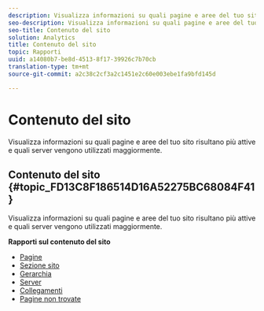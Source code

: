 ```yaml
---
description: Visualizza informazioni su quali pagine e aree del tuo sito risultano più attive e quali server vengono utilizzati maggiormente.
seo-description: Visualizza informazioni su quali pagine e aree del tuo sito risultano più attive e quali server vengono utilizzati maggiormente.
seo-title: Contenuto del sito
solution: Analytics
title: Contenuto del sito
topic: Rapporti
uuid: a14080b7-be8d-4513-8f17-39926c7b70cb
translation-type: tm+mt
source-git-commit: a2c38c2cf3a2c1451e2c60e003ebe1fa9bfd145d

---
```



# Contenuto del sito

Visualizza informazioni su quali pagine e aree del tuo sito risultano più attive e quali server vengono utilizzati maggiormente.

## Contenuto del sito {#topic_FD13C8F186514D16A52275BC68084F41}

Visualizza informazioni su quali pagine e aree del tuo sito risultano più attive e quali server vengono utilizzati maggiormente.

**Rapporti sul contenuto del sito**

* [Pagine](../../../components/c-variables/dimensionslist/reports-pages.md#concept_0219136EA25745B58434D0C7E751D7D5)
* [Sezione sito](../../../components/c-variables/dimensionslist/reports-site-sections.md#concept_39E550D7A9E34C9580E81F5F9E12BDDD)
* [Gerarchia](../../../components/c-variables/dimensionslist/reports-hierarchy.md#concept_845DFC7699C54E4A81C89D7F5396136B)
* [Server](../../../components/c-variables/dimensionslist/reports-servers.md#concept_A5CABE5BB44E4919BE27E7C4EAD8F6CE)
* [Collegamenti](../../../components/c-variables/dimensionslist/reports-links.md#concept_E6D8D3C5A834415C972CF4002D849281)
* [Pagine non trovate](../../../components/c-variables/dimensionslist/reports-pages-not-found.md#concept_46A8DB85A4DE428A944C5711B2AE625B)


